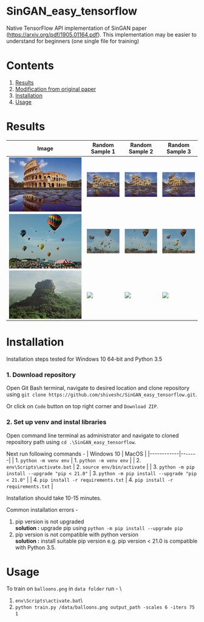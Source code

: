 # SinGAN_easy_tensorflow
Native TensorFlow API implementation of SinGAN paper (https://arxiv.org/pdf/1905.01164.pdf). This implementation may be easier to understand for beginners (one single file for training)

# Contents
1. [Results](#results)
2. [Modification from original paper](#additional-system-requirements)
3. [Installation](#installation)
4. [Usage](#usage)

# Results
| Image | Random Sample 1 | Random Sample 2 | Random Sample 3 |
|------------|-------|-------|-------|
| <img src = "data/colusseum.png" width=100% align="center"> | <img src = "Results/colusseum/new/scale_0_fake_1.png" width=100% align="center"> | <img src = "Results/colusseum/new/scale_0_fake_2.png" width=100% align="center"> | <img src = "Results/colusseum/new/scale_0_fake_7.png" width=100% align="center"> |
| <img src = "data/balloons.png" width=100% align="center"> | <img src = "Results/balloons/scale_0_fake_8.png" width=100% align="center"> | <img src = "Results/balloons/scale_0_fake_3.png" width=100% align="center"> | <img src = "Results/balloons/scale_0_fake_1.png" width=100% align="center"> |
| <img src = "data/rock.jpg" width=100% align="center"> | <img src = "Results/rock/scale_0_fake_8.png" width=100% align="center"> | <img src = "Results/rock/scale_0_fake_3.png" width=100% align="center"> | <img src = "Results/rock/scale_0_fake_1.png" width=100% align="center"> |

# Installation
Installation steps tested for Windows 10 64-bit and Python 3.5

### 1. Download repository
Open Git Bash terminal, navigate to desired location and clone repository using `git clone https://github.com/shiveshc/SinGAN_easy_tensorflow.git`.

Or click on `Code` button on top right corner and `Download ZIP`.

### 2. Set up venv and instal libraries
Open command line terminal as administrator and navigate to cloned repository path using `cd .\SinGAN_easy_tensorflow`.

Next run following commands - 
| Windows 10 | MacOS |
|------------|-------|
| 1. `python -m venv env` | 1. `python -m venv env` |
| 2. `env\Scripts\activate.bat` | 2. `source env/bin/activate` |
| 3. `python -m pip install --upgrade "pip < 21.0"` | 3. `python -m pip install --upgrade "pip < 21.0"` |
| 4. `pip install -r requirements.txt` | 4. `pip install -r requirements.txt` |

Installation should take 10-15 minutes.

Common installation errors -
1. pip version is not upgraded\
    __solution :__ upgrade pip using `python -m pip install --upgrade pip`
2. pip version is not compatible with python version\
    __solution :__ install suitable pip version e.g. pip version < 21.0 is compatible with Python 3.5.


# Usage
To train on `balloons.png` in `data folder` run - \
1. `env\Scripts\activate.bat`\
2. `python train.py /data/balloons.png output_path -scales 6 -iters 75 1`
